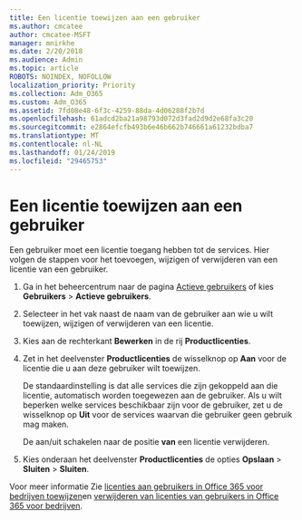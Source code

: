 ```yaml
---
title: Een licentie toewijzen aan een gebruiker
ms.author: cmcatee
author: cmcatee-MSFT
manager: mnirkhe
ms.date: 2/20/2018
ms.audience: Admin
ms.topic: article
ROBOTS: NOINDEX, NOFOLLOW
localization_priority: Priority
ms.collection: Adm_O365
ms.custom: Adm_O365
ms.assetid: 7fd08e48-6f3c-4259-88da-4d06288f2b7d
ms.openlocfilehash: 61adcd2ba21a98793d072d3fad2d9d2e68fa3c20
ms.sourcegitcommit: e2864efcfb493b6e46b662b746661a61232bdba7
ms.translationtype: MT
ms.contentlocale: nl-NL
ms.lasthandoff: 01/24/2019
ms.locfileid: "29465753"
---
```

# <a name="how-to-assign-a-license-to-a-user"></a>Een licentie toewijzen aan een gebruiker

Een gebruiker moet een licentie toegang hebben tot de services. Hier volgen de stappen voor het toevoegen, wijzigen of verwijderen van een licentie van een gebruiker.
  
1. Ga in het beheercentrum naar de pagina [Actieve gebruikers](https://go.microsoft.com/fwlink/p/?linkid=834822) of kies **Gebruikers** \> **Actieve gebruikers**.
    
2. Selecteer in het vak naast de naam van de gebruiker aan wie u wilt toewijzen, wijzigen of verwijderen van een licentie.
    
3. Kies aan de rechterkant **Bewerken** in de rij **Productlicenties**.
    
4. Zet in het deelvenster **Productlicenties** de wisselknop op **Aan** voor de licentie die u aan deze gebruiker wilt toewijzen. 
    
    De standaardinstelling is dat alle services die zijn gekoppeld aan die licentie, automatisch worden toegewezen aan de gebruiker. Als u wilt beperken welke services beschikbaar zijn voor de gebruiker, zet u de wisselknop op **Uit** voor de services waarvan die gebruiker geen gebruik mag maken. 
    
    De aan/uit schakelen naar de positie **van** een licentie verwijderen. 
    
5. Kies onderaan het deelvenster **Productlicenties** de opties **Opslaan** \> **Sluiten** \> **Sluiten**.
    
Voor meer informatie Zie [licenties aan gebruikers in Office 365 voor bedrijven toewijzen](https://support.office.com/article/997596b5-4173-4627-b915-36abac6786dc)en [verwijderen van licenties van gebruikers in Office 365 voor bedrijven](https://support.office.com/article/9b497c85-d0a4-4735-80fa-d3565bc05bd1).
  

